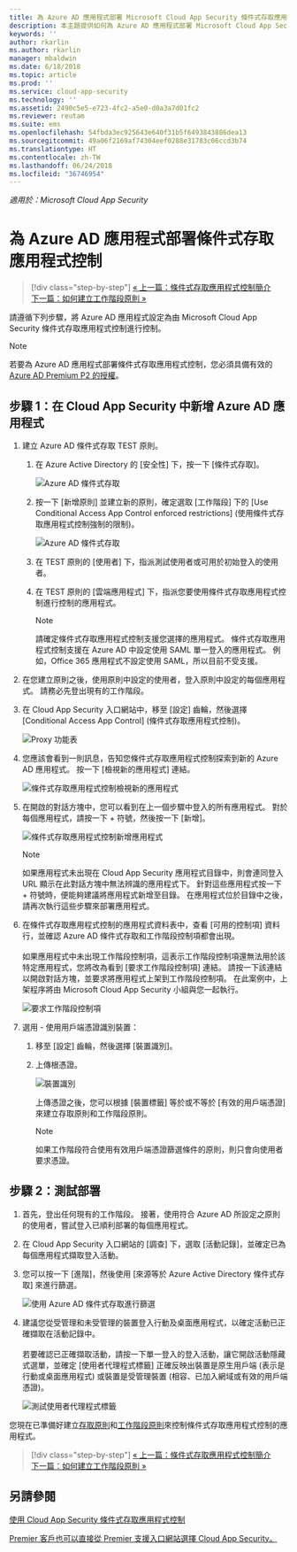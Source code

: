 ```yaml
---
title: 為 Azure AD 應用程式部署 Microsoft Cloud App Security 條件式存取應用程式控制 | Microsoft Docs
description: 本主題提供如何為 Azure AD 應用程式部署 Microsoft Cloud App Security 條件式存取應用程式控制反向 Proxy 功能的資訊。
keywords: ''
author: rkarlin
ms.author: rkarlin
manager: mbaldwin
ms.date: 6/18/2018
ms.topic: article
ms.prod: ''
ms.service: cloud-app-security
ms.technology: ''
ms.assetid: 2490c5e5-e723-4fc2-a5e0-d0a3a7d01fc2
ms.reviewer: reutam
ms.suite: ems
ms.openlocfilehash: 54fbda3ec925643e640f31b5f6493843886dea13
ms.sourcegitcommit: 49a06f2169af74304eef0288e31783c06ccd3b74
ms.translationtype: HT
ms.contentlocale: zh-TW
ms.lasthandoff: 06/24/2018
ms.locfileid: "36746954"
---
```

*適用於：Microsoft Cloud App Security*

# <a name="deploy-conditional-access-app-control-for-azure-ad-apps"></a>為 Azure AD 應用程式部署條件式存取應用程式控制

>[!div class="step-by-step"]
[« 上一篇：條件式存取應用程式控制簡介](proxy-intro-aad.md)<br>
[下一篇：如何建立工作階段原則 »](session-policy-aad.md)


請遵循下列步驟，將 Azure AD 應用程式設定為由 Microsoft Cloud App Security 條件式存取應用程式控制進行控制。

> [!NOTE]
> 若要為 Azure AD 應用程式部署條件式存取應用程式控制，您必須具備有效的 [Azure AD Premium P2 的授權](https://docs.microsoft.com/azure/active-directory/license-users-groups)。

## <a name="step-1-add-azure-ad-apps-in-cloud-app-security"></a>步驟 1：在 Cloud App Security 中新增 Azure AD 應用程式  

1. 建立 Azure AD 條件式存取 TEST 原則。

   1. 在 Azure Active Directory 的 [安全性] 下，按一下 [條件式存取]。

      ![Azure AD 條件式存取](./media/aad-conditional-access.png)

   2. 按一下 [新增原則] 並建立新的原則，確定選取 [工作階段] 下的 [Use Conditional Access App Control enforced restrictions] \(使用條件式存取應用程式控制強制的限制\)。

      ![Azure AD 條件式存取](./media/proxy-deploy-restrictions-aad.png)

   3. 在 TEST 原則的 [使用者] 下，指派測試使用者或可用於初始登入的使用者。
    
   4. 在 TEST 原則的 [雲端應用程式] 下，指派您要使用條件式存取應用程式控制進行控制的應用程式。 

      > [!NOTE]
      >請確定條件式存取應用程式控制支援您選擇的應用程式。 條件式存取應用程式控制支援在 Azure AD 中設定使用 SAML 單一登入的應用程式。 例如，Office 365 應用程式不設定使用 SAML，所以目前不受支援。


2. 在您建立原則之後，使用原則中設定的使用者，登入原則中設定的每個應用程式。 請務必先登出現有的工作階段。

3. 在 Cloud App Security 入口網站中，移至 [設定] 齒輪，然後選擇 [Conditional Access App Control] \(條件式存取應用程式控制\)。 
    
     ![Proxy 功能表](./media/proxy-menu.png)

4. 您應該會看到一則訊息，告知您條件式存取應用程式控制探索到新的 Azure AD 應用程式。 按一下 [檢視新的應用程式] 連結。

   ![條件式存取應用程式控制檢視新的應用程式](./media/proxy-view-new-apps.png)

5. 在開啟的對話方塊中，您可以看到在上一個步驟中登入的所有應用程式。 對於每個應用程式，請按一下 + 符號，然後按一下 [新增]。

   ![條件式存取應用程式控制新增應用程式](./media/proxy-new-app.png)

   > [!NOTE]
   > 如果應用程式未出現在 Cloud App Security 應用程式目錄中，則會連同登入 URL 顯示在此對話方塊中無法辨識的應用程式下。 針對這些應用程式按一下 + 符號時，便能夠建議將應用程式新增至目錄。 在應用程式位於目錄中之後，請再次執行這些步驟來部署應用程式。 

6. 在條件式存取應用程式控制的應用程式資料表中，查看 [可用的控制項] 資料行，並確認 Azure AD 條件式存取和工作階段控制項都會出現。 <br></br>如果應用程式中未出現工作階段控制項，這表示工作階段控制項還無法用於該特定應用程式，您將改為看到 [要求工作階段控制項] 連結。 請按一下該連結以開啟對話方塊，並要求將應用程式上架到工作階段控制項。 在此案例中，上架程序將由 Microsoft Cloud App Security 小組與您一起執行。
  
   ![要求工作階段控制項](./media/proxy-view-new-apps.png)

7. 選用 - 使用用戶端憑證識別裝置：

   1. 移至 [設定] 齒輪，然後選擇 [裝置識別]。

   2. 上傳根憑證。

      ![裝置識別](./media/device-identification.png)
 
      上傳憑證之後，您可以根據 [裝置標籤] 等於或不等於 [有效的用戶端憑證] 來建立存取原則和工作階段原則。
 
      > [!NOTE]
      >如果工作階段符合使用有效用戶端憑證篩選條件的原則，則只會向使用者要求憑證。 

## <a name="step-2-test-the-deployment"></a>步驟 2：測試部署

1. 首先，登出任何現有的工作階段。 接著，使用符合 Azure AD 所設定之原則的使用者，嘗試登入已順利部署的每個應用程式。 

2. 在 Cloud App Security 入口網站的 [調查] 下，選取 [活動記錄]，並確定已為每個應用程式擷取登入活動。

3. 您可以按一下 [進階]，然後使用 [來源等於 Azure Active Directory 條件式存取] 來進行篩選。

    ![使用 Azure AD 條件式存取進行篩選](./media/sso-logon.png)

4. 建議您從受管理和未受管理的裝置登入行動及桌面應用程式，以確定活動已正確擷取在活動記錄中。<br></br>
   若要確認已正確擷取活動，請按一下單一登入的登入活動，讓它開啟活動隱藏式選單，並確定 [使用者代理程式標籤] 正確反映出裝置是原生用戶端 (表示是行動或桌面應用程式) 或裝置是受管理裝置 (相容、已加入網域或有效的用戶端憑證)。
 
   ![測試使用者代理程式標籤](./media/domain-joined.png)


您現在已準備好建立[存取原則](access-policy-aad.md)和[工作階段原則](session-policy-aad.md)來控制條件式存取應用程式控制的應用程式。


>[!div class="step-by-step"]
[« 上一篇：條件式存取應用程式控制簡介](proxy-intro-aad.md)<br>
[下一篇：如何建立工作階段原則 »](session-policy-aad.md)


## <a name="see-also"></a>另請參閱  
[使用 Cloud App Security 條件式存取應用程式控制](proxy-intro-aad.md)   

[Premier 客戶也可以直接從 Premier 支援入口網站選擇 Cloud App Security。](https://premier.microsoft.com/)  
  